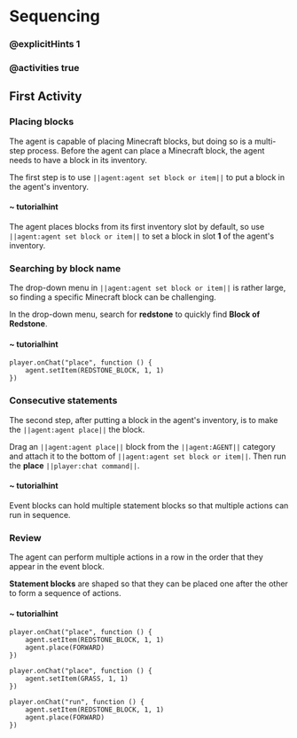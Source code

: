 # Sequencing

### @explicitHints 1

### @activities true

## First Activity

### Placing blocks

The agent is capable of placing Minecraft blocks, but doing so is a multi-step process.  Before the agent can place a Minecraft block, the agent needs to have a block in its inventory.

The first step is to use ``||agent:agent set block or item||`` to put a block in the agent's inventory.

#### ~ tutorialhint

The agent places blocks from its first inventory slot by default, so use ``||agent:agent set block or item||`` to set a block in slot **1** of the agent's inventory.

### Searching by block name

The drop-down menu in ``||agent:agent set block or item||`` is rather large, so finding a specific Minecraft block can be challenging.

In the drop-down menu, search for **redstone** to quickly find **Block of Redstone**.

#### ~ tutorialhint

```blocks
player.onChat("place", function () {
    agent.setItem(REDSTONE_BLOCK, 1, 1)
})
```

### Consecutive statements

The second step, after putting a block in the agent's inventory, is to make the ``||agent:agent place||`` the block.

Drag an ``||agent:agent place||`` block from the ``||agent:AGENT||`` category and attach it to the bottom of ``||agent:agent set block or item||``.  Then run the **place** ``||player:chat command||``.

#### ~ tutorialhint

Event blocks can hold multiple statement blocks so that multiple actions can run in sequence.

### Review

The agent can perform multiple actions in a row in the order that they appear in the event block.

**Statement blocks** are shaped so that they can be placed one after the other to form a sequence of actions.

#### ~ tutorialhint

```blocks
player.onChat("place", function () {
    agent.setItem(REDSTONE_BLOCK, 1, 1)
    agent.place(FORWARD)
})
```

```template
player.onChat("place", function () {
    agent.setItem(GRASS, 1, 1)
})
```

```ghost
player.onChat("run", function () {
    agent.setItem(REDSTONE_BLOCK, 1, 1)
    agent.place(FORWARD)
})
```
